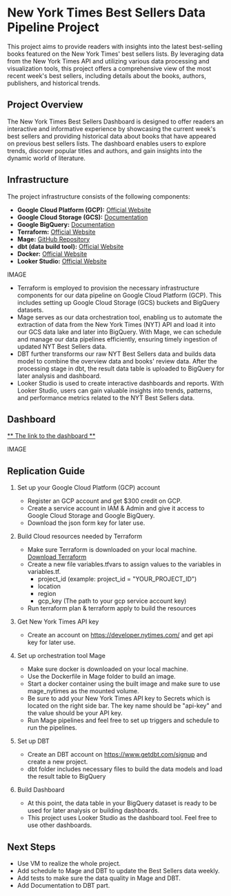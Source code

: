 # New York Times Best Sellers Data Pipeline Project

This project aims to provide readers with insights into the latest best-selling books featured on the New York Times' best sellers lists. By leveraging data from the New York Times API and utilizing various data processing and visualization tools, this project offers a comprehensive view of the most recent week's best sellers, including details about the books, authors, publishers, and historical trends.

## Project Overview

The New York Times Best Sellers Dashboard is designed to offer readers an interactive and informative experience by showcasing the current week's best sellers and providing historical data about books that have appeared on previous best sellers lists. The dashboard enables users to explore trends, discover popular titles and authors, and gain insights into the dynamic world of literature.

## Infrastructure

The project infrastructure consists of the following components:

- **Google Cloud Platform (GCP):** [Official Website](https://cloud.google.com/)
- **Google Cloud Storage (GCS):** [Documentation](https://cloud.google.com/storage)
- **Google BigQuery:** [Documentation](https://cloud.google.com/bigquery)
- **Terraform:** [Official Website](https://www.terraform.io/)
- **Mage:** [GitHub Repository](https://www.mage.ai/)
- **dbt (data build tool):** [Official Website](https://www.getdbt.com/)
- **Docker:** [Official Website](https://www.docker.com/)
- **Looker Studio:** [Official Website](https://cloud.google.com/looker-studio?hl=en)

IMAGE

* Terraform is employed to provision the necessary infrastructure components for our data pipeline on Google Cloud Platform (GCP). This includes setting up Google Cloud Storage (GCS) buckets and BigQuery datasets.
* Mage serves as our data orchestration tool, enabling us to automate the extraction of data from the New York Times (NYT) API and load it into our GCS data lake and later into BigQuery. With Mage, we can schedule and manage our data pipelines efficiently, ensuring timely ingestion of updated NYT Best Sellers data.
* DBT further transforms our raw NYT Best Sellers data and builds data model to combine the overview data and books' review data. After the processing stage in dbt, the result data table is uploaded to BigQuery for later analysis and dashboard.
* Looker Studio is used to create interactive dashboards and reports. With Looker Studio, users can gain valuable insights into trends, patterns, and performance metrics related to the NYT Best Sellers data.

## Dashboard
[** The link to the dashboard **](https://lookerstudio.google.com/reporting/494d1c6b-d145-4972-aba6-0f6751ad2e4f)

IMAGE

## Replication Guide

1. Set up your Google Cloud Platform (GCP) account
    - Register an GCP account and get $300 credit on GCP.
    - Create a service account in IAM & Admin and give it access to Google Cloud Storage and Google BigQuery.
    - Download the json form key for later use.

2. Build Cloud resources needed by Terraform
    - Make sure Terraform is downloaded on your local machine. [Download Terraform](https://www.terraform.io/downloads)
    - Create a new file variables.tfvars to assign values to the variables in variables.tf. 
        - project_id (example: project_id = "YOUR_PROJECT_ID")
        - location
        - region
        - gcp_key (The path to your gcp service account key)
    - Run terraform plan & terraform apply to build the resources

3. Get New York Times API key
    - Create an account on https://developer.nytimes.com/ and get api key for later use.

4. Set up orchestration tool Mage
    - Make sure docker is downloaded on your local machine.
    - Use the Dockerfile in Mage folder to build an image.
    - Start a docker container using the built image and make sure to use mage_nytimes as the mounted volume.
    - Be sure to add your New York Times API key to Secrets which is located on the right side bar. The key name should be "api-key" and the value should be your API key.
    - Run Mage pipelines and feel free to set up triggers and schedule to run the pipelines.

5. Set up DBT
    - Create an DBT account on https://www.getdbt.com/signup and create a new project.
    - dbt folder includes necessary files to build the data models and load the result table to BigQuery

6. Build Dashboard
    - At this point, the data table in your BigQuery dataset is ready to be used for later analysis or building dashboards.
    - This project uses Looker Studio as the dashboard tool. Feel free to use other dashboards.


## Next Steps
- Use VM to realize the whole project.
- Add schedule to Mage and DBT to update the Best Sellers data weekly.
- Add tests to make sure the data quality in Mage and DBT.
- Add Documentation to DBT part.